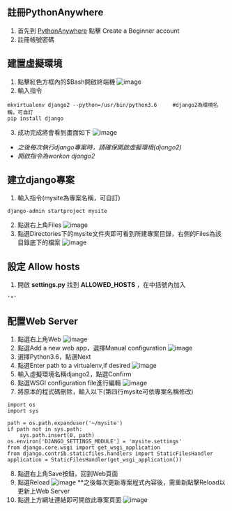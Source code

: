 ## **註冊PythonAnywhere**
1.	首先到  [PythonAnywhere](https://www.pythonanywhere.com/pricing/) 點擊 Create a Beginner account
2.	註冊帳號密碼
## **建置虛擬環境**
1.	點擊紅色方框內的$Bash開啟終端機
![image](https://github.com/Jo-nathanlee/Learning-Django/blob/master/pic/step1.png)
2.	輸入指令
```
mkvirtualenv django2 --python=/usr/bin/python3.6     #django2為環境名稱，可自訂
pip install django 
```
3.	成功完成將會看到畫面如下 
![image](https://github.com/Jo-nathanlee/Learning-Django/blob/master/pic/step2.png)
* *之後每次執行django專案時，請確保開啟虛擬環境(django2)*
* *開啟指令為workon django2*
## **建立django專案**
1.	輸入指令(mysite為專案名稱，可自訂)
```
django-admin startproject mysite
```
2.	點選右上角Files
![image](https://github.com/Jo-nathanlee/Learning-Django/blob/master/pic/step3.png)
3.	點選Directories下的mysite文件夾即可看到所建專案目錄，右側的Files為該目錄底下的檔案
![image](https://github.com/Jo-nathanlee/Learning-Django/blob/master/pic/step4.png)
## **設定 Allow hosts**
1.  開啟 **settings.py** 找到 **ALLOWED_HOSTS** ，在中括號內加入
```
'*'
```
## **配置Web Server**
1.	點選右上角Web
![image](https://github.com/Jo-nathanlee/Learning-Django/blob/master/pic/step5.png)
2.	點選Add a new web app，選擇Manual configuration
![image](https://github.com/Jo-nathanlee/Learning-Django/blob/master/pic/step6.png)
3.	選擇Python3.6，點選Next
4.	點選Enter path to a virtualenv,if desired
![image](https://github.com/Jo-nathanlee/Learning-Django/blob/master/pic/step7.png)
5.	輸入虛擬環境名稱django2，點選Confirm
6.	點選WSGI configuration file進行編輯
![image](https://github.com/Jo-nathanlee/Learning-Django/blob/master/pic/step8.png) 
7.	將原本的程式碼刪除，輸入以下(第四行mysite可依專案名稱修改)
```
import os
import sys

path = os.path.expanduser('~/mysite')
if path not in sys.path:
    sys.path.insert(0, path)
os.environ['DJANGO_SETTINGS_MODULE'] = 'mysite.settings'
from django.core.wsgi import get_wsgi_application
from django.contrib.staticfiles.handlers import StaticFilesHandler
application = StaticFilesHandler(get_wsgi_application())
```
8.	點選右上角Save按鈕，回到Web頁面
9.	點選Reload
![image](https://github.com/Jo-nathanlee/Learning-Django/blob/master/pic/step10.png) 
**之後每次更新專案程式內容後，需重新點擊Reload以更新上Web Server
10.	點選上方網址連結即可開啟此專案頁面
![image](https://github.com/Jo-nathanlee/Learning-Django/blob/master/pic/step11.png) 


